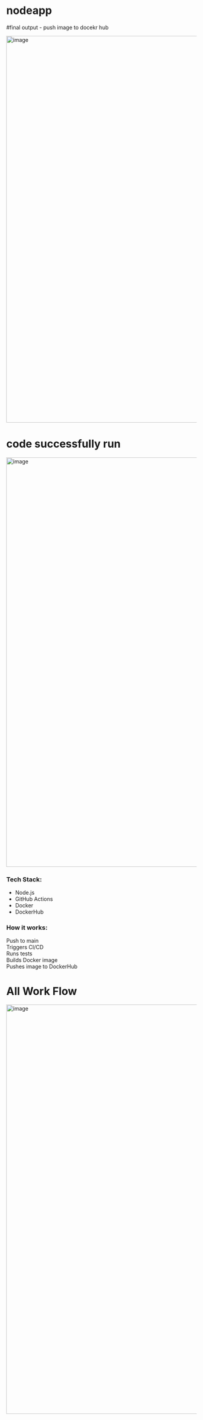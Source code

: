 # nodeapp

#final output - push image to docekr hub 

<img width="1920" height="1020" alt="image" src="https://github.com/user-attachments/assets/024a765a-2e7d-4f2e-b6f8-2ebcfc95e8a3" />


# code successfully run

<img width="1920" height="1080" alt="image" src="https://github.com/user-attachments/assets/a666395f-46a7-4c33-be43-e433a16bdcab" />


### Tech Stack:
- Node.js
- GitHub Actions
- Docker
- DockerHub

### How it works:
Push to main  
Triggers CI/CD  
Runs tests  
Builds Docker image  
Pushes image to DockerHub

# All Work Flow

<img width="1920" height="1080" alt="image" src="https://github.com/user-attachments/assets/c86d4649-0f9f-4a3c-a3a2-790c53da3cf2" />
